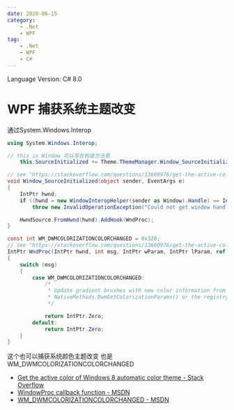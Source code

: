 ```yaml
---
date: 2020-06-15
category:
    - .Net
    - WPF
tag:
    - .Net
    - WPF
    - C#
---
```

Language Version: C# 8.0

# WPF 捕获系统主题改变

通过System.Windows.Interop

```csharp
using System.Windows.Interop;

// this is Window 可以写在构造方法里
    this.SourceInitialized += Theme.ThemeManager.Window_SourceInitialized;

// see "https://stackoverflow.com/questions/13660976/get-the-active-color-of-windows-8-automatic-color-theme"
void Window_SourceInitialized(object sender, EventArgs e)
{
    IntPtr hwnd;
    if ((hwnd = new WindowInteropHelper(sender as Window).Handle) == IntPtr.Zero)
        throw new InvalidOperationException("Could not get window handle.");

    HwndSource.FromHwnd(hwnd).AddHook(WndProc);
}

const int WM_DWMCOLORIZATIONCOLORCHANGED = 0x320;
// see "https://stackoverflow.com/questions/13660976/get-the-active-color-of-windows-8-automatic-color-theme"
IntPtr WndProc(IntPtr hwnd, int msg, IntPtr wParam, IntPtr lParam, ref bool handled)
{
    switch (msg)
    {
        case WM_DWMCOLORIZATIONCOLORCHANGED:
            /*
             * Update gradient brushes with new color information from
             * NativeMethods.DwmGetColorizationParams() or the registry.
             */

            return IntPtr.Zero;
        default:
            return IntPtr.Zero;
    }
}
```

这个也可以捕获系统颜色主题改变 也是WM_DWMCOLORIZATIONCOLORCHANGED

- [Get the active color of Windows 8 automatic color theme - Stack Overflow](https://stackoverflow.com/questions/13660976/get-the-active-color-of-windows-8-automatic-color-theme)
- [WindowProc callback function - MSDN](https://docs.microsoft.com/en-us/previous-versions/windows/desktop/legacy/ms633573(v=vs.85))
- [WM_DWMCOLORIZATIONCOLORCHANGED - MSDN](https://docs.microsoft.com/en-us/windows/win32/dwm/wm-dwmcolorizationcolorchanged)